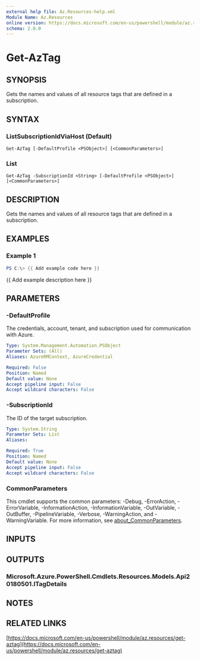 ```yaml
---
external help file: Az.Resources-help.xml
Module Name: Az.Resources
online version: https://docs.microsoft.com/en-us/powershell/module/az.resources/get-aztag
schema: 2.0.0
---
```


# Get-AzTag

## SYNOPSIS
Gets the names and values of all resource tags that are defined in a subscription.

## SYNTAX

### ListSubscriptionIdViaHost (Default)
```
Get-AzTag [-DefaultProfile <PSObject>] [<CommonParameters>]
```

### List
```
Get-AzTag -SubscriptionId <String> [-DefaultProfile <PSObject>] [<CommonParameters>]
```

## DESCRIPTION
Gets the names and values of all resource tags that are defined in a subscription.

## EXAMPLES

### Example 1
```powershell
PS C:\> {{ Add example code here }}
```

{{ Add example description here }}

## PARAMETERS

### -DefaultProfile
The credentials, account, tenant, and subscription used for communication with Azure.

```yaml
Type: System.Management.Automation.PSObject
Parameter Sets: (All)
Aliases: AzureRMContext, AzureCredential

Required: False
Position: Named
Default value: None
Accept pipeline input: False
Accept wildcard characters: False
```

### -SubscriptionId
The ID of the target subscription.

```yaml
Type: System.String
Parameter Sets: List
Aliases:

Required: True
Position: Named
Default value: None
Accept pipeline input: False
Accept wildcard characters: False
```

### CommonParameters
This cmdlet supports the common parameters: -Debug, -ErrorAction, -ErrorVariable, -InformationAction, -InformationVariable, -OutVariable, -OutBuffer, -PipelineVariable, -Verbose, -WarningAction, and -WarningVariable. For more information, see [about_CommonParameters](http://go.microsoft.com/fwlink/?LinkID=113216).

## INPUTS

## OUTPUTS

### Microsoft.Azure.PowerShell.Cmdlets.Resources.Models.Api20180501.ITagDetails
## NOTES

## RELATED LINKS

[https://docs.microsoft.com/en-us/powershell/module/az.resources/get-aztag](https://docs.microsoft.com/en-us/powershell/module/az.resources/get-aztag)

